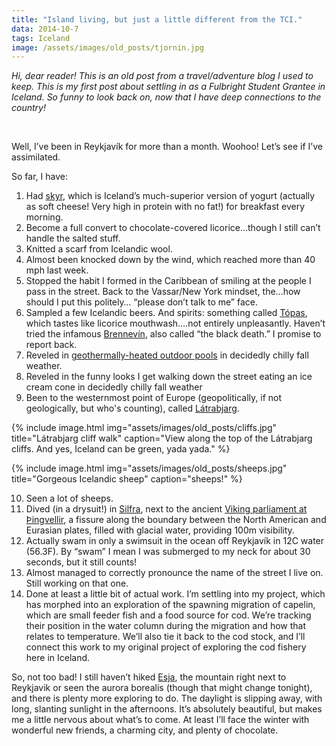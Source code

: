 ```yaml
---
title: "Island living, but just a little different from the TCI."
data: 2014-10-7
tags: Iceland
image: /assets/images/old_posts/tjornin.jpg
---
```


*Hi, dear reader! This is an old post from a travel/adventure blog I used to keep. This is my first post about settling in as a Fulbright Student Grantee in Iceland. So funny to look back on, now that I have deep connections to the country!*

<br>

Well, I’ve been in Reykjavík for more than a month. Woohoo! Let’s see if I’ve assimilated.

So far, I have:

1. Had [skyr][skyr], which is Iceland’s much-superior version of yogurt (actually as soft cheese! Very high in protein with no fat!) for breakfast every morning.
2. Become a full convert to chocolate-covered licorice…though I still can’t handle the salted stuff.
3. Knitted a scarf from Icelandic wool.
4. Almost been knocked down by the wind, which reached more than 40 mph last week.
5. Stopped the habit I formed in the Caribbean of smiling at the people I pass in the street. Back to the Vassar/New York mindset, the…how should I put this politely… “please don’t talk to me” face.
6. Sampled a few Icelandic beers. And spirits: something called [Tópas][topas], which tastes like licorice mouthwash….not entirely unpleasantly. Haven’t tried the infamous [Brennevín][black], also called “the black death.” I promise to report back.
7. Reveled in [geothermally-heated outdoor pools][pools] in decidedly chilly fall weather.
8. Reveled in the funny looks I get walking down the street eating an ice cream cone in decidedly chilly fall weather
9. Been to the westernmost point of Europe (geopolitically, if not geologically, but who's counting), called [Látrabjarg][cliffs].

{% include image.html img="assets/images/old_posts/cliffs.jpg" title="Látrabjarg cliff walk" caption="View along the top of the Látrabjarg cliffs. And yes, Iceland can be green, yada yada." %}

{% include image.html img="assets/images/old_posts/sheeps.jpg" title="Gorgeous Icelandic sheep" caption="sheeps!" %}

10. Seen a lot of sheeps.
11. Dived (in a drysuit!) in [Silfra][silfra], next to the ancient [Viking parliament at Þingvellir][viking], a fissure along the boundary between the North American and Eurasian plates, filled with glacial water, providing 100m visibility.
12. Actually swam in only a swimsuit in the ocean off Reykjavík in 12C water (56.3F). By “swam” I mean I was submerged to my neck for about 30 seconds, but it still counts!
13. Almost managed to correctly pronounce the name of the street I live on. Still working on that one.
14. Done at least a little bit of actual work. I’m settling into my project, which has morphed into an exploration of the spawning migration of capelin, which are small feeder fish and a food source for cod. We’re tracking their position in the water column during the migration and how that relates to temperature. We’ll also tie it back to the cod stock, and I’ll connect this work to my original project of exploring the cod fishery here in Iceland.

So, not too bad! I still haven’t hiked [Esja][esja], the mountain right next to Reykjavik or seen the aurora borealis (though that might change tonight), and there is plenty more exploring to do. The daylight is slipping away, with long, slanting sunlight in the afternoons. It’s absolutely beautiful, but makes me a little nervous about what’s to come. At least I’ll face the winter with wonderful new friends, a charming city, and plenty of chocolate.


[skyr]: https://en.wikipedia.org/wiki/Skyr
[topas]: http://nammi.is/topas-green-27-vol-500-ml.html
[black]: https://en.wikipedia.org/wiki/Brenniv%C3%ADn
[pools]: https://www.hakaimagazine.com/features/pool-landia/
[cliffs]: https://www.westfjords.is/en/what-to-see-and-do/places/nature/latrabjarg
[silfra]: https://www.youtube.com/watch?v=U3eT0qmPJbw
[viking]: https://en.wikipedia.org/wiki/%C3%9Eingvellir
[esja]: https://visitreykjavik.is/mount-esja
